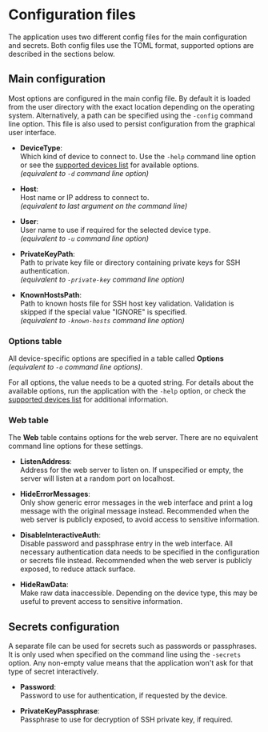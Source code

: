 # Configuration files

The application uses two different config files for the main configuration and secrets.
Both config files use the TOML format, supported options are described in the sections below.

## Main configuration

Most options are configured in the main config file.
By default it is loaded from the user directory with the exact location depending on the operating system.
Alternatively, a path can be specified using the `-config` command line option.
This file is also used to persist configuration from the graphical user interface.

- **DeviceType**:  
  Which kind of device to connect to.
  Use the `-help` command line option or see the [supported devices list](Supported-devices.md) for available options.  
  *(equivalent to `-d` command line option)*

- **Host**:  
  Host name or IP address to connect to.  
  *(equivalent to last argument on the command line)*

- **User**:  
  User name to use if required for the selected device type.  
  *(equivalent to `-u` command line option)*

- **PrivateKeyPath**:  
  Path to private key file or directory containing private keys for SSH authentication.  
  *(equivalent to `-private-key` command line option)*

- **KnownHostsPath**:  
  Path to known hosts file for SSH host key validation.
  Validation is skipped if the special value "IGNORE" is specified.  
  *(equivalent to `-known-hosts` command line option)*

### Options table

All device-specific options are specified in a table called **Options** *(equivalent to `-o` command line options)*.

For all options, the value needs to be a quoted string.
For details about the available options, run the application with the `-help` option, or check the [supported devices list](Supported-devices.md) for additional information.

### Web table

The **Web** table contains options for the web server.
There are no equivalent command line options for these settings.

- **ListenAddress**:  
  Address for the web server to listen on.
  If unspecified or empty, the server will listen at a random port on localhost.

- **HideErrorMessages**:  
  Only show generic error messages in the web interface and print a log message with the original message instead.
  Recommended when the web server is publicly exposed, to avoid access to sensitive information.

- **DisableInteractiveAuth**:  
  Disable password and passphrase entry in the web interface.
  All necessary authentication data needs to be specified in the configuration or secrets file instead.
  Recommended when the web server is publicly exposed, to reduce attack surface.

- **HideRawData**:  
  Make raw data inaccessible.
  Depending on the device type, this may be useful to prevent access to sensitive information.

## Secrets configuration

A separate file can be used for secrets such as passwords or passphrases.
It is only used when specified on the command line using the `-secrets` option.
Any non-empty value means that the application won't ask for that type of secret interactively.

- **Password**:  
  Password to use for authentication, if requested by the device.

- **PrivateKeyPassphrase**:  
  Passphrase to use for decryption of SSH private key, if required.
